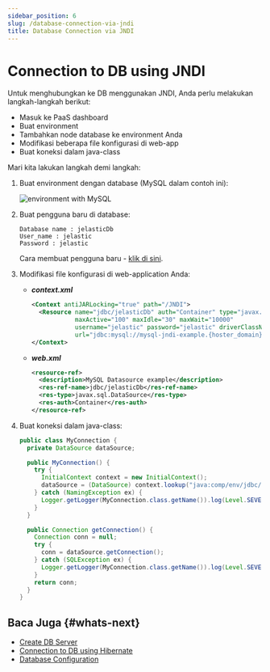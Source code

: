 ```yaml
---
sidebar_position: 6
slug: /database-connection-via-jndi
title: Database Connection via JNDI
---
```


# Connection to DB using JNDI

Untuk menghubungkan ke DB menggunakan JNDI, Anda perlu melakukan langkah-langkah berikut:

  * Masuk ke PaaS dashboard
  * Buat environment
  * Tambahkan node database ke environment Anda
  * Modifikasi beberapa file konfigurasi di web-app
  * Buat koneksi dalam java-class

Mari kita lakukan langkah demi langkah:

1. Buat environment dengan database (MySQL dalam contoh ini):

   ![environment with MySQL](#)

2. Buat pengguna baru di database:

   ```plaintext
   Database name : jelasticDb
   User_name : jelastic
   Password : jelastic
   ```

   Cara membuat pengguna baru - [klik di sini](<https://docs.dewacloud.com/docs/connection-to-mysql/>).

3. Modifikasi file konfigurasi di web-application Anda:

   * **_context.xml_**

     ```xml
     <Context antiJARLocking="true" path="/JNDI">
       <Resource name="jdbc/jelasticDb" auth="Container" type="javax.sql.DataSource"
                 maxActive="100" maxIdle="30" maxWait="10000"
                 username="jelastic" password="jelastic" driverClassName="com.mysql.jdbc.Driver"
                 url="jdbc:mysql://mysql-jndi-example.{hoster_domain}/jelasticDb"/>
     </Context>
     ```

   * **_web.xml_**

     ```xml
     <resource-ref>
       <description>MySQL Datasource example</description>
       <res-ref-name>jdbc/jelasticDb</res-ref-name>
       <res-type>javax.sql.DataSource</res-type>
       <res-auth>Container</res-auth>
     </resource-ref>
     ```

4. Buat koneksi dalam java-class:

   ```java
   public class MyConnection {
     private DataSource dataSource;
   
     public MyConnection() {
       try {
         InitialContext context = new InitialContext();
         dataSource = (DataSource) context.lookup("java:comp/env/jdbc/jelasticDb");
       } catch (NamingException ex) {
         Logger.getLogger(MyConnection.class.getName()).log(Level.SEVERE, null, ex);
       }
     }
   
     public Connection getConnection() {
       Connection conn = null;
       try {
         conn = dataSource.getConnection();
       } catch (SQLException ex) {
         Logger.getLogger(MyConnection.class.getName()).log(Level.SEVERE, null, ex);
       }
       return conn;
     }
   }
   ```

## Baca Juga {#whats-next}

  * [Create DB Server](<https://docs.dewacloud.com/docs/database-hosting/>)
  * [Connection to DB using Hibernate](<https://docs.dewacloud.com/docs/connect-db-hibernate/>)
  * [Database Configuration](<https://docs.dewacloud.com/docs/database-configuration-files/>)